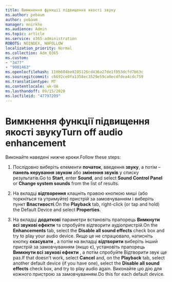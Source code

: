 ```yaml
---
title: Вимкнення функції підвищення якості звуку
ms.author: pebaum
author: pebaum
manager: mnirkhe
ms.audience: Admin
ms.topic: article
ms.service: o365-administration
ROBOTS: NOINDEX, NOFOLLOW
localization_priority: Normal
ms.collection: Adm_O365
ms.custom:
- "3477"
- "9001463"
ms.openlocfilehash: 110b604be9285126cd436a27de1f053dcfd7b63c
ms.sourcegitcommit: c6692ce0fa1358ec3529e59ca0ecdfdea4cdc759
ms.translationtype: MT
ms.contentlocale: uk-UA
ms.lasthandoff: 09/15/2020
ms.locfileid: "47797209"
---
```

# <a name="turn-off-audio-enhancement"></a><span data-ttu-id="643df-102">Вимкнення функції підвищення якості звуку</span><span class="sxs-lookup"><span data-stu-id="643df-102">Turn off audio enhancement</span></span>

<span data-ttu-id="643df-103">Виконайте наведені нижче кроки.</span><span class="sxs-lookup"><span data-stu-id="643df-103">Follow these steps:</span></span>

1. <span data-ttu-id="643df-104">Послідовно виберіть елементи **початок**, введення **звуку**, а потім – **панель керування звуком** або **змінення звуків** у списку результатів.</span><span class="sxs-lookup"><span data-stu-id="643df-104">Go to **Start**, enter **Sound**, and select **Sound Control Panel** or **Change system sounds** from the list of results.</span></span>

2. <span data-ttu-id="643df-105">На вкладці **відтворення** клацніть правою кнопкою миші (або торкніться та утримуйте) пристрій за замовчуванням і виберіть пункт **Властивості**.</span><span class="sxs-lookup"><span data-stu-id="643df-105">On the **Playback** tab, right-click (or tap and hold) the Default Device and select **Properties**.</span></span>

3. <span data-ttu-id="643df-106">На вкладці **додаткові** параметри встановіть прапорець **Вимкнути всі звукові ефекти** та спробуйте відтворити аудіопристрій.</span><span class="sxs-lookup"><span data-stu-id="643df-106">On the **Enhancements** tab, select the **Disable all sound effects** check box and try to play your audio device.</span></span> <span data-ttu-id="643df-107">Якщо це не спрацювало, натисніть кнопку **скасувати** , а потім на вкладці **відтворити** виберіть інший пристрій за замовчуванням (якщо є), установіть прапорець **Вимкнути всі звукові ефекти** , а потім спробуйте Відтворити звук ще раз.</span><span class="sxs-lookup"><span data-stu-id="643df-107">If that doesn't work, select **Cancel** and, on the **Playback** tab, select another default device (if you have one), select the **Disable all sound effects** check box, and try to play audio again.</span></span> <span data-ttu-id="643df-108">Виконайте цю дію для кожного пристрою за замовчуванням.</span><span class="sxs-lookup"><span data-stu-id="643df-108">Do this for each default device.</span></span>
